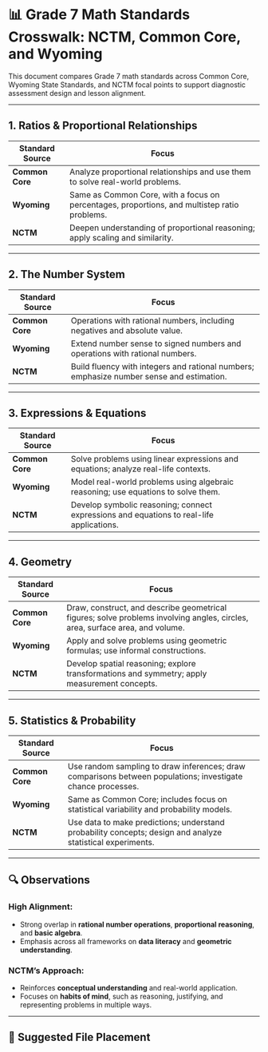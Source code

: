 # 📊 Grade 7 Math Standards Crosswalk: NCTM, Common Core, and Wyoming

This document compares Grade 7 math standards across Common Core, Wyoming State Standards, and NCTM focal points to support diagnostic assessment design and lesson alignment.

---

## 1. Ratios & Proportional Relationships

| **Standard Source** | **Focus** |
|---------------------|-----------|
| **Common Core**     | Analyze proportional relationships and use them to solve real-world problems. |
| **Wyoming**         | Same as Common Core, with a focus on percentages, proportions, and multistep ratio problems. |
| **NCTM**            | Deepen understanding of proportional reasoning; apply scaling and similarity. |

---

## 2. The Number System

| **Standard Source** | **Focus** |
|---------------------|-----------|
| **Common Core**     | Operations with rational numbers, including negatives and absolute value. |
| **Wyoming**         | Extend number sense to signed numbers and operations with rational numbers. |
| **NCTM**            | Build fluency with integers and rational numbers; emphasize number sense and estimation. |

---

## 3. Expressions & Equations

| **Standard Source** | **Focus** |
|---------------------|-----------|
| **Common Core**     | Solve problems using linear expressions and equations; analyze real-life contexts. |
| **Wyoming**         | Model real-world problems using algebraic reasoning; use equations to solve them. |
| **NCTM**            | Develop symbolic reasoning; connect expressions and equations to real-life applications. |

---

## 4. Geometry

| **Standard Source** | **Focus** |
|---------------------|-----------|
| **Common Core**     | Draw, construct, and describe geometrical figures; solve problems involving angles, circles, area, surface area, and volume. |
| **Wyoming**         | Apply and solve problems using geometric formulas; use informal constructions. |
| **NCTM**            | Develop spatial reasoning; explore transformations and symmetry; apply measurement concepts. |

---

## 5. Statistics & Probability

| **Standard Source** | **Focus** |
|---------------------|-----------|
| **Common Core**     | Use random sampling to draw inferences; draw comparisons between populations; investigate chance processes. |
| **Wyoming**         | Same as Common Core; includes focus on statistical variability and probability models. |
| **NCTM**            | Use data to make predictions; understand probability concepts; design and analyze statistical experiments. |

---

## 🔍 Observations

### High Alignment:
- Strong overlap in **rational number operations**, **proportional reasoning**, and **basic algebra**.
- Emphasis across all frameworks on **data literacy** and **geometric understanding**.

### NCTM’s Approach:
- Reinforces **conceptual understanding** and real-world application.
- Focuses on **habits of mind**, such as reasoning, justifying, and representing problems in multiple ways.

---

## 📁 Suggested File Placement

